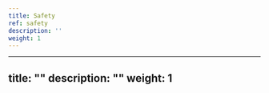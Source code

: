 ```yaml
---
title: Safety
ref: safety
description: ''
weight: 1
---
```

---
title: ""
description: ""
weight: 1
---